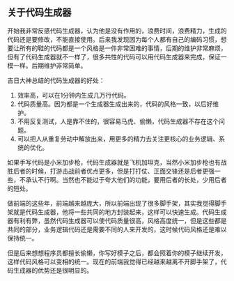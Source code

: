 ## 关于代码生成器

开始我非常反感代码生成器，认为他是没有作用的，浪费时间，浪费精力，生成的代码还是要修改，不能直接使用。后来我发现因为每个人都有自己的编码习惯，想要让所有的鞋的代码都是一个风格是一件非常困难的事情，后期的维护非常麻烦，但有了代码生成器就不一样了，很多共性的代码可以用代码生成器来完成，保证一模一样。后期维护非常简单。

吉日大神总结的代码生成器的好处：

1. 效率高，可以在1分钟内生成几万行代码。
2. 代码质量高。因为都是一个生成器生成出来的，代码的风格一致，以后好维护。
3. 不用反复测试，人是靠不住的，很容易马虎、偷懒，代码生成器不存在这个问题。
4. 可以把人从重复劳动中解放出来，用更多的精力去关注更核心的业务逻辑、系统的优化。

如果手写代码是小米加步枪，代码生成器就是飞机加坦克，当然小米加步枪也有战胜后者的时候，打游击战前者优点更多，但是打打仗、正面交锋还是后者更强一些，不承认不行啊。当然也不能过于夸大他们的功能，要用后者的长处，少用后者的短处。

做前端的这些年，前端越来越庞大，所以前端出现了很多脚手架，其实我觉得脚手架就是代码生成器，他将一些共同的地方封装起来，这样可以快速生成。代码生成器有利有弊，虽然代码生成器可以使代码质量很高，风格高度统一，但是这些都是共同的部分，业务逻辑代码还是需要不同的人来开发的，这时候代码风格还是难以保持统一。

但是后来想想程序员都擅长偷懒，你写好模子之后，都会照着你的模子继续开发，这样代码风格可以变相的统一。现在的前端我觉得已经越来越离不开脚手架了，代码生成器的优势还是很明显的。
